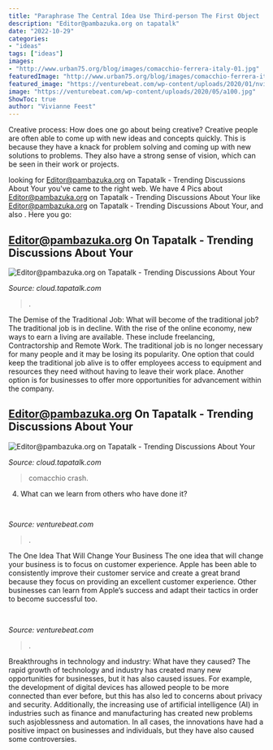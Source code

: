 ```yaml
---
title: "Paraphrase The Central Idea Use Third-person The First Object : Editor@pambazuka.org On Tapatalk"
description: "Editor@pambazuka.org on tapatalk"
date: "2022-10-29"
categories:
- "ideas"
tags: ["ideas"]
images:
- "http://www.urban75.org/blog/images/comacchio-ferrera-italy-01.jpg"
featuredImage: "http://www.urban75.org/blog/images/comacchio-ferrera-italy-01.jpg"
featured_image: "https://venturebeat.com/wp-content/uploads/2020/01/nvidia-G-SYNC_360Hz.jpg"
image: "https://venturebeat.com/wp-content/uploads/2020/05/a100.jpg"
ShowToc: true
author: "Vivianne Feest"
---
```



Creative process: How does one go about being creative?
Creative people are often able to come up with new ideas and concepts quickly. This is because they have a knack for problem solving and coming up with new solutions to problems. They also have a strong sense of vision, which can be seen in their work or projects.

	

		
looking for Editor@pambazuka.org on Tapatalk - Trending Discussions About Your you've came to the right web. We have 4 Pics about Editor@pambazuka.org on Tapatalk - Trending Discussions About Your like Editor@pambazuka.org on Tapatalk - Trending Discussions About Your,  and also . Here you go:
		
    
## Editor@pambazuka.org On Tapatalk - Trending Discussions About Your

<img loading=lazy src="http://www.urban75.org/blog/images/comacchio-ferrera-italy-33.jpg" onerror="this.onerror=null;this.src='https://tse4.mm.bing.net/th?id=OIP.GP9jde9_1l7j8HyOy2Vr4wHaE7&amp;pid=15.1';" alt="Editor@pambazuka.org on Tapatalk - Trending Discussions About Your">

_Source: cloud.tapatalk.com_

>. 

	

The Demise of the Traditional Job: What will become of the traditional job?
The traditional job is in decline. With the rise of the online economy, new ways to earn a living are available. These include freelancing, Contractorship and Remote Work. The traditional job is no longer necessary for many people and it may be losing its popularity. One option that could keep the traditional job alive is to offer employees access to equipment and resources they need without having to leave their work place. Another option is for businesses to offer more opportunities for advancement within the company.

    
## Editor@pambazuka.org On Tapatalk - Trending Discussions About Your

<img loading=lazy src="http://www.urban75.org/blog/images/comacchio-ferrera-italy-01.jpg" onerror="this.onerror=null;this.src='https://tse3.mm.bing.net/th?id=OIP.QVCn0XTW69gNgfXjI-toEQHaE6&amp;pid=15.1';" alt="Editor@pambazuka.org on Tapatalk - Trending Discussions About Your">

_Source: cloud.tapatalk.com_

>comacchio crash. 

	

4) What can we learn from others who have done it?

    
## 

<img loading=lazy src="https://venturebeat.com/wp-content/uploads/2020/01/nvidia-G-SYNC_360Hz.jpg" onerror="this.onerror=null;this.src='https://tse2.mm.bing.net/th?id=OIP.RusOj6i-a9s8TFQtCEHV7QHaDr&amp;pid=15.1';" alt="">

_Source: venturebeat.com_

>. 

	

The One Idea That Will Change Your Business
The one idea that will change your business is to focus on customer experience. Apple has been able to consistently improve their customer service and create a great brand because they focus on providing an excellent customer experience. Other businesses can learn from Apple’s success and adapt their tactics in order to become successful too.

    
## 

<img loading=lazy src="https://venturebeat.com/wp-content/uploads/2020/05/a100.jpg" onerror="this.onerror=null;this.src='https://tse1.mm.bing.net/th?id=OIP.yHL0eRs96Bh5NopbBzBT_gHaEQ&amp;pid=15.1';" alt="">

_Source: venturebeat.com_

>. 

	

Breakthroughs in technology and industry: What have they caused?
The rapid growth of technology and industry has created many new opportunities for businesses, but it has also caused issues. For example, the development of digital devices has allowed people to be more connected than ever before, but this has also led to concerns about privacy and security. Additionally, the increasing use of artificial intelligence (AI) in industries such as finance and manufacturing has created new problems such asjoblessness and automation. In all cases, the innovations have had a positive impact on businesses and individuals, but they have also caused some controversies.

